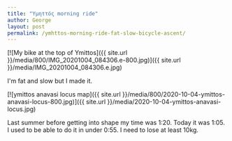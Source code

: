 ```yaml
---
title: "Υμηττός morning ride"
author: George
layout: post
permalink: /ymhttos-morning-ride-fat-slow-bicycle-ascent/
---
```

[![My bike at the top of Ymittos]({{ site.url }}/media/800/IMG_20201004_084306.e-800.jpg)]({{ site.url }}/media/IMG_20201004_084306.e.jpg)

I'm fat and slow but I made it.

[![ymittos anavasi locus map]({{ site.url }}/media/800/2020-10-04-ymittos-anavasi-locus-800.jpg)]({{ site.url }}/media/2020-10-04-ymittos-anavasi-locus.jpg)

Last summer before getting into shape my time was 1:20. Today it was 1:05. I used to be able to do it in under 0:55. I need to lose at least 10kg.
